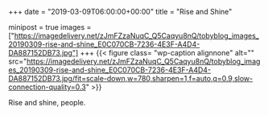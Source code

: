 +++
date = "2019-03-09T06:00:00+00:00"
title = "Rise and Shine"

minipost = true
images = ["https://imagedelivery.net/zJmFZzaNuqC_Q5Caqyu8nQ/tobyblog_images_20190309-rise-and-shine_E0C070CB-7236-4E3F-A4D4-DA887152DB73.jpg"]
+++
{{< figure class= "wp-caption alignnone" alt="" src="https://imagedelivery.net/zJmFZzaNuqC_Q5Caqyu8nQ/tobyblog_images_20190309-rise-and-shine_E0C070CB-7236-4E3F-A4D4-DA887152DB73.jpg/fit=scale-down,w=780,sharpen=1,f=auto,q=0.9,slow-connection-quality=0.3" >}}

Rise and shine, people. 
